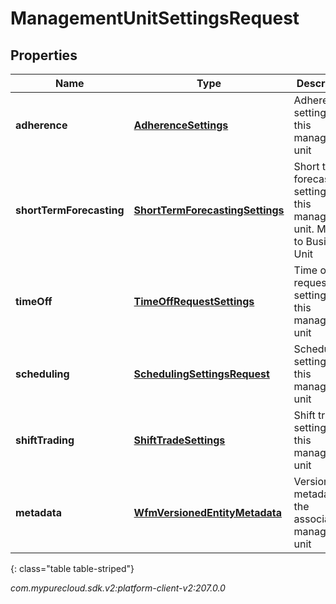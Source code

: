 # ManagementUnitSettingsRequest


## Properties

| Name | Type | Description | Notes |
| ------------ | ------------- | ------------- | ------------- |
| **adherence** | [**AdherenceSettings**](AdherenceSettings) | Adherence settings for this management unit |  [optional] |
| **shortTermForecasting** | [**ShortTermForecastingSettings**](ShortTermForecastingSettings) | Short term forecasting settings for this management unit.  Moving to Business Unit |  [optional] |
| **timeOff** | [**TimeOffRequestSettings**](TimeOffRequestSettings) | Time off request settings for this management unit |  [optional] |
| **scheduling** | [**SchedulingSettingsRequest**](SchedulingSettingsRequest) | Scheduling settings for this management unit |  [optional] |
| **shiftTrading** | [**ShiftTradeSettings**](ShiftTradeSettings) | Shift trade settings for this management unit |  [optional] |
| **metadata** | [**WfmVersionedEntityMetadata**](WfmVersionedEntityMetadata) | Version info metadata for the associated management unit |  |
{: class="table table-striped"}




_com.mypurecloud.sdk.v2:platform-client-v2:207.0.0_
